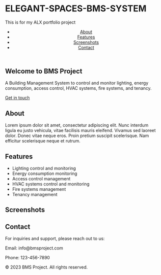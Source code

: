 # ELEGANT-SPACES-BMS-SYSTEM

This is for my ALX portfolio project
<!DOCTYPE html>
<html>
<head>
  <title>BMS Project Landing Page</title>
  <link rel="stylesheet" type="text/css" href="style.css">
</head>
<body>
  <header>
    <nav>
      <ul>
        <li><a href="#about">About</a></li>
        <li><a href="#features">Features</a></li>
        <li><a href="#screenshots">Screenshots</a></li>
        <li><a href="#contact">Contact</a></li>
      </ul>
    </nav>
  </header>

  <section id="hero">
    <div class="hero-content">
      <h1>Welcome to BMS Project</h1>
      <p>A Building Management System to control and monitor lighting, energy consumption, access control, HVAC systems, fire systems, and tenancy.</p>
      <a href="#contact" class="btn">Get in touch</a>
    </div>
  </section>

  <section id="about" class="section">
    <div class="container">
      <h2>About</h2>
      <p>Lorem ipsum dolor sit amet, consectetur adipiscing elit. Nunc interdum ligula eu justo vehicula, vitae facilisis mauris eleifend. Vivamus sed laoreet dolor. Donec vitae neque eros. Proin pretium suscipit scelerisque. Nam efficitur scelerisque neque et rutrum.</p>
    </div>
  </section>

  <section id="features" class="section">
    <div class="container">
      <h2>Features</h2>
      <ul>
        <li>Lighting control and monitoring</li>
        <li>Energy consumption monitoring</li>
        <li>Access control management</li>
        <li>HVAC systems control and monitoring</li>
        <li>Fire systems management</li>
        <li>Tenancy management</li>
      </ul>
    </div>
  </section>

  <section id="screenshots" class="section">
    <div class="container">
      <h2>Screenshots</h2>
      <!-- Add screenshots here -->
    </div>
  </section>

  <section id="contact" class="section">
    <div class="container">
      <h2>Contact</h2>
      <p>For inquiries and support, please reach out to us:</p>
      <p>Email: info@bmsproject.com</p>
      <p>Phone: 123-456-7890</p>
    </div>
  </section>

  <footer>
    <div class="container">
      <p>&copy; 2023 BMS Project. All rights reserved.</p>
    </div>
  </footer>
</body>
</html>
